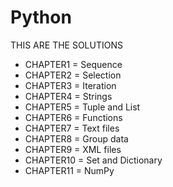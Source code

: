 # Python
THIS ARE THE SOLUTIONS


- CHAPTER1 = Sequence
- CHAPTER2 = Selection
- CHAPTER3 = Iteration
- CHAPTER4 = Strings
- CHAPTER5 = Tuple and List
- CHAPTER6 = Functions
- CHAPTER7 = Text files
- CHAPTER8 = Group data
- CHAPTER9 = XML files
- CHAPTER10 = Set and Dictionary
- CHAPTER11 = NumPy












